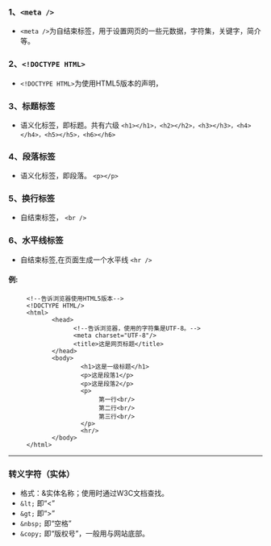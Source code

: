 
### 1、`<meta />`
- `<meta />`为自结束标签，用于设置网页的一些元数据，字符集，关键字，简介等。
### 2、`<!DOCTYPE HTML>`
- `<!DOCTYPE HTML>`为使用HTML5版本的声明，
### 3、标题标签
- 语义化标签，即标题。共有六级
`<h1></h1>，<h2></h2>，<h3></h3>，<h4></h4>，<h5></h5>，<h6></h6>`
### 4、段落标签
- 语义化标签，即段落。
`<p></p>`
### 5、换行标签
- 自结束标签，
`<br />`
### 6、水平线标签
- 自结束标签,在页面生成一个水平线
`<hr />`

#### 例:
```
     <!--告诉浏览器使用HTML5版本-->
     <!DOCTYPE HTML/>
     <html>
            <head>
                  <!--告诉浏览器，使用的字符集是UTF-8。-->
                  <meta charset="UTF-8"/>
                  <title>这是网页标题</title>
            </head>
            <body>
                    <h1>这是一级标题</h1>
                    <p>这是段落1</p>
                    <p>这是段落2</p>
                    <p>
                         第一行<br/>
                         第二行<br/>
                         第三行<br/>
                    </p>
                    <hr/>
            </body>
     </html>
```

---
### 转义字符（实体）
- 格式：&实体名称；使用时通过W3C文档查找。
- `&lt;` 即“<”
- `&gt;` 即“>”
- `&nbsp;` 即“空格”
- `&copy;` 即“版权号”，一般用与网站底部。


